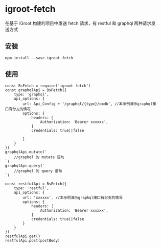 # igroot-fetch
在基于 iGroot 构建的项目中发送 fetch 请求，有 restful 和 graphql 两种请求发送方式

## 安装
    npm install --save igroot-fetch

## 使用
    const BsFetch = require('igroot-fetch')
    const graphqlApi = BsFetch({
        type: 'graphql',
        api_options: {
            url: Api_Config + '/graphql/{type}/cmdb', //本示例演示graphql接口有分支的情况
            options: {
                headers: {
                    Authorization: 'Bearer xxxxxx',
                }
                credentials: true||false

            }
        }
    })
    graphqlApi.mutate(`
        //graphql 的 mutate 语句
    `)
    graphqlApi.query(`
        //graphql 的 query 语句
    `)

    const restfulApi = BsFetch({
        type: 'restful',
        api_options: {
            url: 'xxxxxx', //本示例演示graphql接口有分支的情况
            options: {
                headers: {
                    Authorization: 'Bearer xxxxxx',
                }
                credentials: true||false
            }
        }
    })
    restfulApi.get()
    restfulApi.post(postBody)
